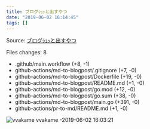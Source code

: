 ```yaml
---
title: ブログｼｭｯと出すやつ
date: "2019-06-02 16:14:45"
tags: []
---
```


Source: [ブログｼｭｯと出すやつ](https://github.com/vvakame/til/pull/37)

Files changes: 8

* .github/main.workflow (+8, -1)
* github-actions/md-to-blogpost/.gitignore (+7, -0)
* github-actions/md-to-blogpost/Dockerfile (+19, -0)
* github-actions/md-to-blogpost/README.md (+1, -0)
* github-actions/md-to-blogpost/go.mod (+12, -0)
* github-actions/md-to-blogpost/go.sum (+38, -0)
* github-actions/md-to-blogpost/main.go (+391, -0)
* github-actions/pr-to-md/README.md (+1, -0)


![vvakame](/images/444b127d1d70f03e111b60122a4fab9d.png) vvakame -2019-06-02 16:03:21


